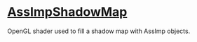 # [AssImpShadowMap](AssImpShadowMap.hpp)

OpenGL shader used to fill a shadow map with AssImp objects.
